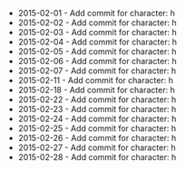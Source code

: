 - 2015-02-01 - Add commit for character: h
- 2015-02-02 - Add commit for character: h
- 2015-02-03 - Add commit for character: h
- 2015-02-04 - Add commit for character: h
- 2015-02-05 - Add commit for character: h
- 2015-02-06 - Add commit for character: h
- 2015-02-07 - Add commit for character: h
- 2015-02-11 - Add commit for character: h
- 2015-02-18 - Add commit for character: h
- 2015-02-22 - Add commit for character: h
- 2015-02-23 - Add commit for character: h
- 2015-02-24 - Add commit for character: h
- 2015-02-25 - Add commit for character: h
- 2015-02-26 - Add commit for character: h
- 2015-02-27 - Add commit for character: h
- 2015-02-28 - Add commit for character: h
